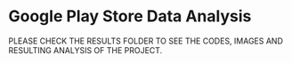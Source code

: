 # Google Play Store Data Analysis

PLEASE CHECK THE RESULTS FOLDER TO SEE THE CODES, IMAGES AND RESULTING ANALYSIS OF THE PROJECT.
